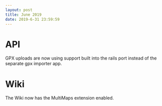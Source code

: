 ```yaml
---
layout: post
title: June 2019
date: 2019-6-31 23:59:59
---
```


# API

GPX uploads are now using support built into the rails port instead of the separate gpx importer app.

# Wiki

The Wiki now has the MultiMaps extension enabled.
